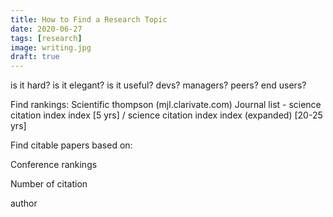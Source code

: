 ```yaml
---
title: How to Find a Research Topic
date: 2020-06-27
tags: [research]
image: writing.jpg
draft: true
---
```


is it hard?
is it elegant?
is it useful?
 devs?
 managers?
 peers?
 end users?


Find rankings:
Scientific thompson (mjl.clarivate.com) 
Journal list - science citation index index [5 yrs] / science citation index index (expanded) [20-25 yrs]


Find citable papers based on:

Conference rankings


Number of citation


author



